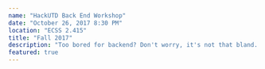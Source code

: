 ```yaml
---
name: "HackUTD Back End Workshop"
date: "October 26, 2017 8:30 PM"
location: "ECSS 2.415"
title: "Fall 2017"
description: "Too bored for backend? Don't worry, it's not that bland. Come down and learn how to spice it up, with some piping hot Golang, Google's new backend language, fresh out of the oven with it's 2.0 release! Bring your Comet Card for free pizza!"
featured: true
---
```

